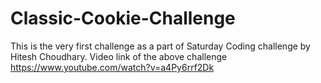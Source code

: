 # Classic-Cookie-Challenge
This is the very first challenge as a part of Saturday Coding challenge by Hitesh Choudhary.
Video link of the above challenge https://www.youtube.com/watch?v=a4Py6rrf2Dk

